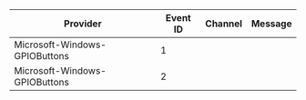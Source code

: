 Provider                       |  Event ID  |  Channel  |  Message
-------------------------------|------------|-----------|---------
Microsoft-Windows-GPIOButtons  |  1         |           |
Microsoft-Windows-GPIOButtons  |  2         |           |